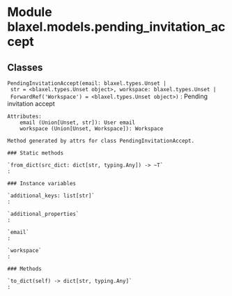 Module blaxel.models.pending_invitation_accept
==============================================

Classes
-------

`PendingInvitationAccept(email: blaxel.types.Unset | str = <blaxel.types.Unset object>, workspace: blaxel.types.Unset | ForwardRef('Workspace') = <blaxel.types.Unset object>)`
:   Pending invitation accept
    
    Attributes:
        email (Union[Unset, str]): User email
        workspace (Union[Unset, Workspace]): Workspace
    
    Method generated by attrs for class PendingInvitationAccept.

    ### Static methods

    `from_dict(src_dict: dict[str, typing.Any]) ‑> ~T`
    :

    ### Instance variables

    `additional_keys: list[str]`
    :

    `additional_properties`
    :

    `email`
    :

    `workspace`
    :

    ### Methods

    `to_dict(self) ‑> dict[str, typing.Any]`
    :